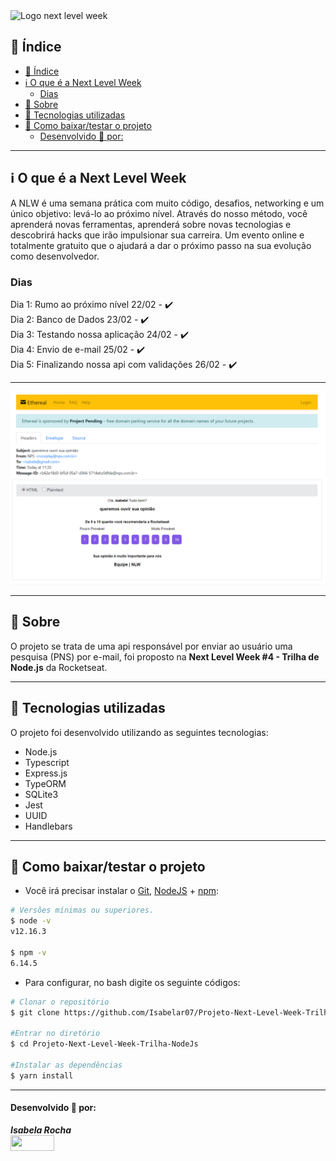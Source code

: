<img src="https://cdn.discordapp.com/attachments/694609874197151754/813851700011335730/NLW04_pack_divulgacao_-_Github.png" alt="Logo next level week">

## 📑️ Índice

- [📑️ Índice](#️-índice)
- [ℹ️ O que é a Next Level Week](#ℹ️-o-que-é-a-next-level-week)
  - [Dias](#dias)
- [📝️ Sobre](#️-sobre)
- [🚀️ Tecnologias utilizadas](#️-tecnologias-utilizadas)
- [💾️ Como baixar/testar o projeto](#️-como-baixartestar-o-projeto)
    - [Desenvolvido 🧡 por:](#desenvolvido--por)

---

## ℹ️ O que é a Next Level Week

A NLW é uma semana prática com muito código, desafios, networking e um único objetivo: levá-lo ao próximo nível. Através do nosso método, você aprenderá novas ferramentas, aprenderá sobre novas tecnologias e descobrirá hacks que irão impulsionar sua carreira. Um evento online e totalmente gratuito que o ajudará a dar o próximo passo na sua evolução como desenvolvedor.

### Dias
Dia 1: Rumo ao próximo nível 22/02 - ✔️ <br/>
Dia 2: Banco de Dados 23/02 - ✔️ <br/>
Dia 3: Testando nossa aplicação 24/02 - ✔️ <br/>
Dia 4: Envio de e-mail 25/02 - ✔️ <br/>
Dia 5: Finalizando nossa api com validações 26/02 - ✔️

---

<img src="./assets/email.png">

---

## 📝️ Sobre

O projeto se trata de uma api responsável por enviar ao usuário uma pesquisa (PNS) por e-mail, foi proposto na **Next Level Week #4 - Trilha de Node.js** da Rocketseat.

---

## 🚀️ Tecnologias utilizadas

O projeto foi desenvolvido utilizando as seguintes tecnologias:

- Node.js
- Typescript
- Express.js
- TypeORM
- SQLite3
- Jest
- UUID
- Handlebars

---

## 💾️ Como baixar/testar o projeto

- Você irá precisar instalar o [Git](https://git-scm.com/), [NodeJS](https://nodejs.org/pt-br/download/) + [npm](https://www.npmjs.com/get-npm):

```bash
# Versões mínimas ou superiores.
$ node -v
v12.16.3

$ npm -v
6.14.5
```

- Para configurar, no bash digite os seguinte códigos:

```bash
# Clonar o repositório
$ git clone https://github.com/Isabelar07/Projeto-Next-Level-Week-Trilha-NodeJs.git

#Entrar no diretório
$ cd Projeto-Next-Level-Week-Trilha-NodeJs

#Instalar as dependências
$ yarn install
```

---

#### Desenvolvido 🧡 por:

***Isabela Rocha*** 
<br/> 
<a href="https://www.linkedin.com/in/isabelarochasilveira/">
<img src="https://content.linkedin.com/content/dam/me/business/en-us/amp/brand-site/v2/bg/LI-Logo.svg.original.svg" width= 70px height= 25px>
</a>
